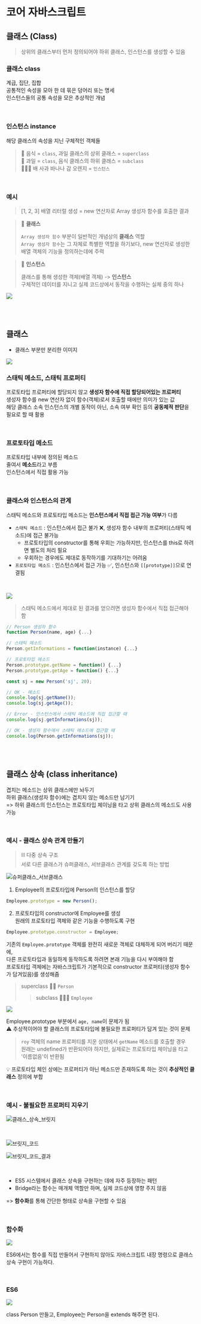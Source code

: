 # 코어 자바스크립트

## 클래스 (Class)

> 상위의 클래스부터 먼저 정의되어야 하위 클래스, 인스턴스를 생성할 수 있음 

### 클래스 class

계급, 집단, 집합 <br>
공통적인 속성을 모아 한 데 묶은 덩어리 또는 명세 <br>
인스턴스들의 공통 속성을 모은 추상적인 개념

<br>

### 인스턴스 instance 

해당 클래스의 속성을 지닌 구체적인 객체들

> 🍲 음식 = `class`, 과일 클래스의 상위 클래스 = `superclass`   
> 🍎 과일 = `class`, 음식 클래스의 하위 클래스 = `subclass`   
> 🍓🍌🍊 배 사과 바나나 감 오렌지 = `인스턴스`

<br>

### 예시 

> [1, 2, 3] 배열 리터럴 생성 = new 연산자로 Array 생성자 함수를 호출한 결과   

> 📌 **클래스**
> 
> `Array 생성자 함수` 부분이 일반적인 개념상의 **클래스** 역할  
> `Array 생성자 함수`는 그 자체로 특별한 역할을 하기보다, new 연산자로 생성한 배열 객체의 기능을 정의하는데에 주력

> 📌 **인스턴스**
>
> 클래스를 통해 생성한 객체(배열 객체) -> **인스턴스**    
> 구체적인 데이터를 지니고 실제 코드상에서 동작을 수행하는 실체 중의 하나

![](../Images/인스턴스_설명.png)

<br><br>

## 클래스 

* 클래스 부분만 분리한 이미지

![](../Images/클래스_설명.png)

### 스태틱 메소드, 스태틱 프로퍼티  
  
프로토타입 프로퍼티에 할당되지 않고 **생성자 함수에 직접 할당되어있는 프로퍼티**    
생성자 함수를 new 연산자 없이 함수(객체)로서 호출할 때에만 의미가 있는 값  
해당 클래스 소속 인스턴스의 개별 동작이 아닌, 소속 여부 확인 등의 **공동체적 판단**을 필요로 할 때 활용     

<br>

### 프로토타입 메소드  

프로토타입 내부에 정의된 메소드   
줄여서 **메소드**라고 부름   
인스턴스에서 직접 활용 가능 

<br>

### 클래스와 인스턴스의 관계

스태틱 메소드와 프로토타입 메소드는 **인스턴스에서 직접 접근 가능 여부**가 다름 

* `스태틱 메소드` : 인스턴스에서 접근 불가 ❌, 생성자 함수 내부의 프로퍼티(스태틱 메소드)에 접근 불가능
  * 프로토타입의 constructor를 통해 우회는 가능하지만, 인스턴스를 this로 하려면 별도의 처리 필요
  * 우회하는 경우에도 제대로 동작하기를 기대하기는 어려움 
* `프로토타입 메소드` : 인스턴스에서 접근 가능 ✅, 인스턴스와 `[[prototype]]`으로 연결됨 

<br>

![](../Images/클래스_인스턴스_관계.png)

> 스태틱 메소드에서 제대로 된 결과를 얻으려면 생성자 함수에서 직접 접근해야 함

```js
// Person 생성자 함수 
function Person(name, age) {...}

// 스태틱 메소드
Person.getInformations = function(instance) {...}

// 프로토타입 메소드 
Person.prototype.getName = function() {...}
Person.prototype.getAge = function() {...}

const sj = new Person('sj', 20);

// OK - 메소드
console.log(sj.getName());
console.log(sj.getAge());

// Error - 인스턴스에서 스태틱 메소드에 직접 접근할 때
console.log(sj.getInformations(sj));

// OK - 생성자 함수에서 스태틱 메소드에 접근할 때 
console.log(Person.getInformations(sj));
```

<br><br>

## 클래스 상속 (class inheritance)

겹치는 메소드는 상위 클래스에만 놔두기  
하위 클래스(생성자 함수)에는 겹치지 않는 메소드만 남기기   
=> 하위 클래스의 인스턴스는 프로토타입 체이닝을 타고 상위 클래스의 메소드도 사용 가능   

<br>

### 예시 - 클래스 상속 관계 만들기  

> ⛓ 다중 상속 구조   
> 서로 다른 클래스가 슈퍼클래스, 서브클래스 관계를 갖도록 하는 방법 

![슈퍼클래스_서브클래스](../Images/슈퍼클래스_서브클래스.png)

1. Employee의 프로토타입에 Person의 인스턴스를 할당

```js
Employee.prototype = new Person();
```

2. 프로토타입의 constructor에 Employee를 생성  
원래의 프로토타입 객체와 같은 기능을 수행하도록 구현 

```js
Employee.prototype.constructor = Employee;
```

기존의 `Employee.prototype` 객체를 완전히 새로운 객체로 대체하게 되어 버리기 때문에,   
다른 프로토타입과 동일하게 동작하도록 하려면 본래 기능을 다시 부여해야 함   
프로토타입 객체에는 자바스크립트가 기본적으로 constructor 프로퍼티(생성자 함수가 담겨있음)를 생성해줌

> superclass 👩🏻 `Person`
> > subclass 👩🏻‍💻 `Employee`

![](../Images/클래스_상속_예시.png)

Employee.prototype 부분에서 `age, name`이 문제가 됨   
⚠️ 추상적이어야 할 클래스의 프로토타입에 불필요한 프로퍼티가 담겨 있는 것이 문제  


> `roy` 객체의 name 프로퍼티를 지운 상태에서 `getName` 메소드를 호출할 경우  
> 원래는 undefined가 반환되어야 하지만, 실제로는 프로토타입 체이닝을 타고 '이름없음'이 반환됨 

💡 프로토타입 체인 상에는 프로퍼티가 아닌 메소드만 존재하도록 하는 것이 **추상적인 클래스** 정의에 부합 

<br>

### 예시 - 불필요한 프로퍼티 지우기  

![클래스_상속_브릿지](../Images/클래스_상속_브릿지.png)

<br>

![브릿지_코드](../Images/브릿지_코드.png)

![브릿지_코드_결과](../Images/브릿지_코드_결과.png)

<br>

* ES5 시스템에서 클래스 상속을 구현하는 데에 자주 등장하는 패턴
* Bridge라는 함수는 매개체 역할만 하며, 실제 코드상에 영향 주지 않음 

=> **함수화**를 통해 간단한 형태로 상속을 구현할 수 있음 

<br>

### 함수화

![](../Images/브릿지_함수화.png) 


ES6에서는 함수를 직접 만들어서 구현하지 않아도 자바스크립트 내장 명령으로 클래스 상속 구현이 가능하다.

<br>

### ES6

![](../Images/ES6_클래스_상속_구현.png)

class Person 만들고, Employee는 Person을 extends 해주면 된다.


